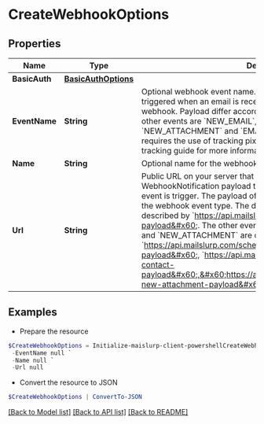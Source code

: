 # CreateWebhookOptions
## Properties

Name | Type | Description | Notes
------------ | ------------- | ------------- | -------------
**BasicAuth** | [**BasicAuthOptions**](BasicAuthOptions) |  | [optional] 
**EventName** | **String** | Optional webhook event name. Default is &#x60;EMAIL_RECEIVED&#x60; and is triggered when an email is received by the inbox associated with the webhook. Payload differ according to the webhook event name. The other events are &#x60;NEW_EMAIL&#x60;, &#x60;NEW_CONTACT&#x60;, and &#x60;NEW_ATTACHMENT&#x60; and &#x60;EMAIL_OPENED&#x60;. &#x60;EMAIL_OPENED&#x60; requires the use of tracking pixels when sending. See the email tracking guide for more information. | [optional] 
**Name** | **String** | Optional name for the webhook | [optional] 
**Url** | **String** | Public URL on your server that MailSlurp can post WebhookNotification payload to when an email is received or an event is trigger. The payload of the submitted JSON is dependent on the webhook event type. The default &#x60;EMAIL_RECEIVED&#x60; payload is described by &#x60;https://api.mailslurp.com/schemas/webhook-payload&#x60;. The other events, &#x60;NEW_EMAIL&#x60;, &#x60;NEW_CONTACT&#x60;, and &#x60;NEW_ATTACHMENT&#x60; are described by &#x60;https://api.mailslurp.com/schemas/webhook-new-email-payload&#x60;, &#x60;https://api.mailslurp.com/schemas/webhook-new-contact-payload&#x60;,&#x60;https://api.mailslurp.com/schemas/webhook-new-attachment-payload&#x60; respectively. | [optional] 

## Examples

- Prepare the resource
```powershell
$CreateWebhookOptions = Initialize-maislurp-client-powershellCreateWebhookOptions  -BasicAuth null `
 -EventName null `
 -Name null `
 -Url null
```

- Convert the resource to JSON
```powershell
$CreateWebhookOptions | ConvertTo-JSON
```

[[Back to Model list]](../README#documentation-for-models) [[Back to API list]](../README#documentation-for-api-endpoints) [[Back to README]](../README)

